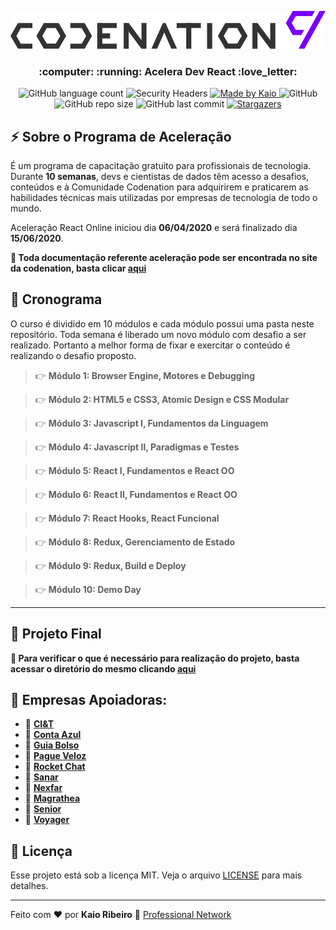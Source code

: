 <p align="center">
  <img alt="aceleradevreact" title="aceleradevreact" src="logo.svg" />
</p>

<h3 align="center">
:computer: :running:  Acelera Dev React  :love_letter:
</h3>

<p align="center">
  <img alt="GitHub language count" src="https://img.shields.io/github/languages/count/kaiorr/aceleraDevReact?style=plastic">

  <img alt="Security Headers" src="https://img.shields.io/security-headers?url=https%3A%2F%2Fgithub.com%2Fkaiorr%2FaceleraDevReact">

  <a href="https://www.linkedin.com/in/kaio-ribeiro-310123150/"> 
    <img alt="Made by Kaio" src="https://img.shields.io/badge/made%20by-kaiorr-%2304D361">
  </a>
  
  <img alt="GitHub" src="https://img.shields.io/github/license/kaiorr/aceleraDevReact?color=7800ff&style=plastic">

  <img alt="GitHub repo size" src="https://img.shields.io/github/repo-size/kaiorr/aceleraDevReact?color=7800ff&style=plastic">

  <img alt="GitHub last commit" src="https://img.shields.io/github/last-commit/kaiorr/aceleraDevReact?color=7800ff&style=plastic">

  <a href="https://github.com/kaiorr/aceleraDevReact/stargazers">
    <img alt="Stargazers" src="https://img.shields.io/github/stars/kaiorr/aceleraDevReact?style=social">
  </a>
</p>

## :zap: Sobre o Programa de Aceleração

É um programa de capacitação gratuito para profissionais de tecnologia. Durante **10 semanas**, devs e cientistas de dados têm acesso a desafios, conteúdos e à Comunidade Codenation para adquirirem e praticarem as habilidades técnicas mais utilizadas por empresas de tecnologia de todo o mundo.

Aceleração React Online iniciou dia **06/04/2020** e será finalizado dia **15/06/2020**.

**📑 Toda documentação referente aceleração pode ser encontrada no site da codenation, basta clicar [aqui](https://docs.google.com/document/d/1Yrf3gDddKxwyNqo-CjC_B2hQYKulvDpDQunImfnNzWU/edit#heading=h.wzid2ftslq5e)**


## :calendar: Cronograma

O curso é dividido em 10 módulos e cada módulo possui uma pasta neste reposítório. Toda semana é liberado um novo módulo com desafio a ser realizado. Portanto a melhor forma de fixar e exercitar o conteúdo é realizando o desafio proposto.

>
> 👉 **Módulo 1: Browser Engine, Motores e Debugging**

> 👉 **Módulo 2: HTML5 e CSS3, Atomic Design e CSS Modular**

> 👉 **Módulo 3: Javascript I, Fundamentos da Linguagem**

> 👉 **Módulo 4: Javascript II, Paradigmas e Testes**

> 👉 **Módulo 5: React I, Fundamentos e React OO**

> 👉 **Módulo 6: React II, Fundamentos e React OO**

> 👉 **Módulo 7: React Hooks, React Funcional**

> 👉 **Módulo 8: Redux, Gerenciamento de Estado**

> 👉 **Módulo 9: Redux, Build e Deploy**

> 👉 **Módulo 10: Demo Day**
>

----

## :mega: Projeto Final

**:dart: Para verificar o que é necessário para realização do projeto, basta acessar o diretório do mesmo clicando [aqui](https://github.com/kaiorr/aceleraDevReact/tree/master/desafio-final)**


## :clap: Empresas Apoiadoras:

- 🤝 **[CI&T](https://br.ciandt.com/carreiras/we-are-hiring)**
- 🤝 **[Conta Azul](https://contaazul.com/carreiras/)**
- 🤝 **[Guia Bolso](https://jobs.kenoby.com/guiabolso)**
- 🤝 **[Pague Veloz](https://www.pagueveloz.com.br/)**
- 🤝 **[Rocket Chat](https://rocket.chat/jobs)**
- 🤝 **[Sanar](https://jobs.kenoby.com/sanar)**
- 🤝 **[Nexfar](https://nexfar.com.br/#/)**
- 🤝 **[Magrathea](https://careers.magrathealabs.com/)**
- 🤝 **[Senior](https://www.senior.com.br/carreiras)**
- 🤝 **[Voyager](https://www.voyagerportal.com/company/)**

## :memo: Licença

Esse projeto está sob a licença MIT. Veja o arquivo [LICENSE](https://raw.githubusercontent.com/kaiorr/aceleraDevReact/master/LICENSE) para mais detalhes.

----

Feito com :heart: por **Kaio Ribeiro** :call_me_hand: [Professional Network](https://www.linkedin.com/in/kaio-ribeiro-310123150/)


